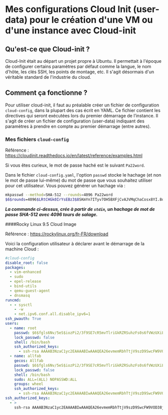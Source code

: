 # Mes configurations Cloud Init (user-data) pour le création d'une VM ou d'une instance avec Cloud-init

## Qu'est-ce que Cloud-init ?

Cloud-Init était au départ un projet propre à Ubuntu. Il permettait à l'époque de configurer certains paramètres par défaut comme la langue, le nom d'hôte, les clés SSH, les points de montage, etc. Il s'agit désormais d'un véritable standard de l'industrie du cloud.

## Comment ça fonctionne ?

Pour utiliser cloud-init, il faut au préalable créer un fichier de configuration `cloud-config`, dans la plupart des cas écrit en YAML. Ce fichier contient les directives qui seront exécutées lors du premier démarrage de l’instance. Il s'agit de créer un fichier de configuration (user-data) indiquant des paramètres à prendre en compte au premier démarrage (entre autres).

### Mes fichiers `cloud-config`

Référence : https://cloudinit.readthedocs.io/en/latest/reference/examples.html

Si vous êtes curieux, le mot de passe haché est le suivant `Pa22word`.

Dans le fichier `cloud-config.yaml`, l'option `passwd` stocke le hachage (et non le mot de passe lui-même) du mot de passe que vous souhaitez utiliser pour cet utilisateur. Vous pouvez générer un hachage via :
```bash
mkpasswd --method=SHA-512 --rounds=4096 Pa22word
$6$rounds=4096$LRtCHGk0IrYsEBz3$8SKmYn7ITyv7OH5BXFjCvAJVMqChaCosx8YI.8dQdSujC59OkF67bT8gwpOkuykP9FkJtF4KOxtHgvmh4pUYc0
```
***La commande ci-dessus, crée à partir de `stdin`, un hachage de mot de passe SHA-512 avec 4096 tours de salage.***

####Rocky Linux 9.5 Cloud Image

Référence : https://rockylinux.org/fr-FR/download

Voici la configuration utilisateur à déclarer avant le démarrage de la machine Cloud :
```yaml
#cloud-config
disable_root: false
packages:
  - vim-enhanced
  - sudo
  - epel-release
  - bind-utils
  - qemu-guest-agent
  - dnsmasq
runcmd:
  - - sysctl
    - -w
    - net.ipv6.conf.all.disable_ipv6=1
ssh_pwauth: True
users:
  - name: root
    passwd: $6$fgls6Nv/5eS$iozPi2/3f9SE7cR5mvTlriGkRZRSuhzFs0s6fVWzUXiL19E27hVgAo3mZwCdzlDsiUq1YRJeyPtql6FkPhMZP0
    lock_passwd: false
    shell: /bin/bash
    ssh_authorized_keys:
      - ssh-rsa AAAAB3NzaC1yc2EAAAABIwAAAQEA26evmemRbhTtjV9szD9SwcFW9VOD38jDuJmyYYdqoqIltDkpUqDa/V1jxLSyrizhOHrlJtUOj790cxrvInaBNP7nHIO+GwC9VH8wFi4KG/TFj3K8SfNZ24QoUY12rLiHR6hRxcT4aUGnqFHGv2WTqsW2sxz03z+W1qeMqWYJOUfkqKKs2jiz42U+0Kp9BxsFBlai/WAXrQsYC8CcpQSRKdggOMQf04CqqhXzt5Q4Cmago+Fr7HcvEnPDAaNcVtfS5DYLERcX2OVgWT3RBWhDIjD8vYCMBBCy2QUrc4ZhKZfkF9aemjnKLfLcbdpMfb+r7NwJsVQSPKcjYAJOckE8RQ== allfab@cloudinit-rockylinux
  - name: allfab
    gecos: Allfab
    passwd: $6$fgls6Nv/5eS$iozPi2/3f9SE7cR5mvTlriGkRZRSuhzFs0s6fVWzUXiL19E27hVgAo3mZwCdzlDsiUq1YRJeyPtql6FkPhMZP0
    lock_passwd: false
    shell: /bin/bash
    sudo: ALL=(ALL) NOPASSWD:ALL
    groups: wheel
    ssh_authorized_keys:
      - ssh-rsa AAAAB3NzaC1yc2EAAAABIwAAAQEA26evmemRbhTtjV9szD9SwcFW9VOD38jDuJmyYYdqoqIltDkpUqDa/V1jxLSyrizhOHrlJtUOj790cxrvInaBNP7nHIO+GwC9VH8wFi4KG/TFj3K8SfNZ24QoUY12rLiHR6hRxcT4aUGnqFHGv2WTqsW2sxz03z+W1qeMqWYJOUfkqKKs2jiz42U+0Kp9BxsFBlai/WAXrQsYC8CcpQSRKdggOMQf04CqqhXzt5Q4Cmago+Fr7HcvEnPDAaNcVtfS5DYLERcX2OVgWT3RBWhDIjD8vYCMBBCy2QUrc4ZhKZfkF9aemjnKLfLcbdpMfb+r7NwJsVQSPKcjYAJOckE8RQ== allfab@cloudinit-rockylinux
ssh_authorized_keys:
  - >
    ssh-rsa AAAAB3NzaC1yc2EAAAABIwAAAQEA26evmemRbhTtjV9szD9SwcFW9VOD38jDuJmyYYdqoqIltDkpUqDa/V1jxLSyrizhOHrlJtUOj790cxrvInaBNP7nHIO+GwC9VH8wFi4KG/TFj3K8SfNZ24QoUY12rLiHR6hRxcT4aUGnqFHGv2WTqsW2sxz03z+W1qeMqWYJOUfkqKKs2jiz42U+0Kp9BxsFBlai/WAXrQsYC8CcpQSRKdggOMQf04CqqhXzt5Q4Cmago+Fr7HcvEnPDAaNcVtfS5DYLERcX2OVgWT3RBWhDIjD8vYCMBBCy2QUrc4ZhKZfkF9aemjnKLfLcbdpMfb+r7NwJsVQSPKcjYAJOckE8RQ== allfab@cloudinit-rockylinux
```
